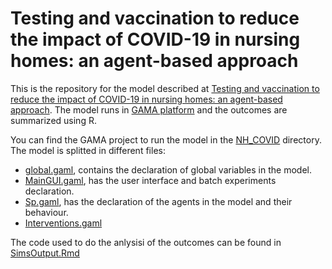 # Testing and vaccination to reduce the impact of COVID-19 in nursing homes: an agent-based approach

This is the repository for the model described at [Testing and vaccination to reduce the impact of COVID-19 in nursing homes: an agent-based approach](https://www.researchgate.net/publication/360717965_Testing_and_vaccination_to_reduce_the_impact_of_COVID-19_in_nursing_homes_an_agent-based_approach). The model runs in [GAMA platform](https://gama-platform.github.io) and the outcomes are summarized using R.  

You can find the GAMA project to run the model in the [NH_COVID](Code/NH_COVID/) directory. The model is splitted in different files:
  
  - [global.gaml](Code/GAMA/GAMA_NHCOVID/NH_COVID/models/global.gaml), contains the declaration of global variables in the model.
  - [MainGUI.gaml](Code/GAMA/GAMA_NHCOVID/NH_COVID/models/MainGUI.gaml), has the user interface and batch experiments declaration.
  - [Sp.gaml](Code/GAMA/GAMA_NHCOVID/NH_COVID/models/species/Sp.gaml), has the declaration of the agents in the model and their behaviour.
- [Interventions.gaml](Code/GAMA/GAMA_NHCOVID/NH_COVID/models/species/Interventions.gaml)

The code used to do the anlysisi of the outcomes can be found in [SimsOutput.Rmd](Code/R/SimsOutput.Rmd)
